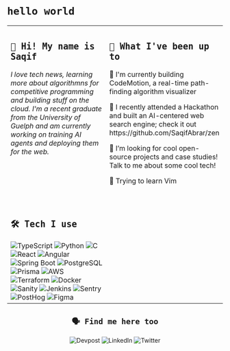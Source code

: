 <h1><code>hello world</code></h1>

<table>
  <tr>
    <td valign="top" width="50%">
      <h2><code>👋 Hi! My name is Saqif</code></h2>
      <p><i>I love tech news, learning more about algorithmns for competitive programming and building stuff on the cloud. I'm a recent graduate from the University of Guelph and am currently working on training AI           agents and deploying them for the web.</i></p>
    </td>
    <td valign="top" width="50%">
      <h2><code>💭 What I've been up to</code></h2>
      <!-- - 🔭 I'm currently on Slate, an all-in-one email cleaning SaaS solution -->
      <p>🔭 I'm currently building CodeMotion, a real-time path-finding algorithm visualizer</p>
      <p>🌱 I recently attended a Hackathon and built an AI-centered web search engine; check it out <a>https://github.com/SaqifAbrar/zen</a></p>
      <p>💬 I’m looking for cool open-source projects and case studies! Talk to me about some cool tech!</p>
      <p>💫 Trying to learn Vim</p>
      <br/>
    </td>
  </tr>
  <tr>
    <td>
      <!--<h3 align="center">☀︎</h3>-->
      <h2><code>🛠️ Tech I use</code></h2>
      <div>
        <img alt="TypeScript" src="https://img.shields.io/badge/TypeScript-007ACC?style=for-the-badge&logo=typescript&logoColor=white">
        <img alt="Python" src="https://img.shields.io/badge/Python-FFD43B?style=for-the-badge&logo=python&logoColor=blue"/>
        <img alt="C" src="https://img.shields.io/badge/C-00599C?style=for-the-badge&logo=c&logoColor=white"/>
        <img alt="React" src="https://img.shields.io/badge/React-20232A?style=for-the-badge&logo=react&logoColor=61DAFB"/>
        <img alt="Angular" src="https://img.shields.io/badge/Angular-DD0031?style=for-the-badge&logo=angular&logoColor=white"/>
        <img alt="Spring Boot" src="https://img.shields.io/badge/Spring_Boot-6DB33F?style=for-the-badge&logo=spring-boot&logoColor=white"/>
        <img alt="PostgreSQL" src="https://img.shields.io/badge/PostgreSQL-316192?style=for-the-badge&logo=postgresql&logoColor=white"/>
        <img alt="Prisma" src="https://img.shields.io/badge/Prisma-3982CE?style=for-the-badge&logo=Prisma&logoColor=white"/>
        <img alt="AWS" src="https://img.shields.io/badge/Amazon_AWS-FF9900?style=for-the-badge&logo=amazonaws&logoColor=white"/>
        <img alt="Terraform" src="https://img.shields.io/badge/Terraform-7B42BC?style=for-the-badge&logo=terraform&logoColor=white"/>
        <img alt="Docker" src="https://img.shields.io/badge/Docker-2CA5E0?style=for-the-badge&logo=docker&logoColor=white"/>
        <img alt="Sanity" src="https://img.shields.io/badge/sanity-F03E2F?style=for-the-badge&logo=sanity&logoColor=white"/>
        <img alt="Jenkins" src="https://img.shields.io/badge/Jenkins-D24939?style=for-the-badge&logo=Jenkins&logoColor=white"/>
        <img alt="Sentry" src="https://img.shields.io/badge/Sentry-black?style=for-the-badge&logo=Sentry&logoColor=#362D5"/>
        <img alt="PostHog" src="https://img.shields.io/badge/posthog-232429?style=for-the-badge&logo=posthog&logoColor=white"/>
        <img alt="Figma" src="https://img.shields.io/badge/Figma-F24E1E?style=for-the-badge&logo=figma&logoColor=white"/>
      </div>
    </td>
    <td>
    </td>
  </tr>
</table>

<div align="center">
<h2><code>🗣️ Find me here too</code></h2>
  <img alt="Devpost" src="https://img.shields.io/badge/Devpost-003E54?style=for-the-badge&logo=Devpost&logoColor=white"/>
  <img alt="LinkedIn" src="https://img.shields.io/badge/LinkedIn-0077B5?style=for-the-badge&logo=linkedin&logoColor=white"/>
  <img alt="Twitter" src="https://img.shields.io/badge/X-000000?style=for-the-badge&logo=x&logoColor=white"/>
</div>
